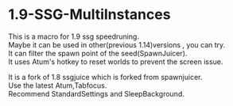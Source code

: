 # 1.9-SSG-MultiInstances

This is a macro for 1.9 ssg speedruning.      
Maybe it can be used in other(previous 1.14)versions , you can try.      
It can filter the spawn point of the seed(SpawnJuicer).      
It uses Atum's hotkey to reset worlds to prevent the screen issue.      

It is a fork of 1.8 ssgjuice which is forked from spawnjuicer.    
Use the latest Atum,Tabfocus.      
Recommend StandardSettings and SleepBackground.      

